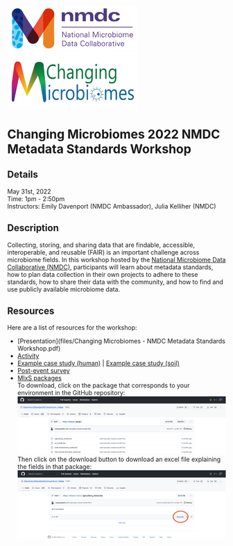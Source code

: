 <p float="left">
	<img src="files/nmdc_logo_long.jpeg" width="300" />
	<img src="files/ChangingMicrobiomes_Logo_long.png" width="300" />
</p>

# Changing Microbiomes 2022 NMDC Metadata Standards Workshop


## Details
May 31st, 2022  
Time: 1pm - 2:50pm  
Instructors: Emily Davenport (NMDC Ambassador), Julia Kelliher (NMDC)

## Description

Collecting, storing, and sharing data that are findable, accessible, interoperable, and reusable (FAIR) is an important challenge across microbiome fields. 
In this workshop hosted by the [National Microbiome Data Collaborative (NMDC)](https://microbiomedata.org/), participants will learn about metadata standards, how to plan data collection in their own projects to adhere to these standards, how to share their data with the community, and how to find and use publicly available microbiome data.

## Resources  

Here are a list of resources for the workshop:  
- [Presentation](files/Changing Microbiomes - NMDC Metadata Standards Workshop.pdf)  
- [Activity](https://docs.google.com/document/d/1WFUtwq2jUOVFfRDW8Q1jzITqAbVbUckTNVIIVgTVC9k/edit?usp=sharing)  
- [Example case study (human)](https://docs.google.com/document/d/1m80wo4AydL3Gc-iJUToOTDMcjcie8jgoSzyeo3SqGCE/edit?usp=sharing) | [Example case study (soil)](https://docs.google.com/document/d/14TbxjvzVSJEMYx2HKCsDO10vHQI4_jInQw6HSr-f_xE/edit?usp=sharing)  
- [Post-event survey](https://bit.ly/PSUNMDC)  
- [MIxS packages](https://github.com/GenomicsStandardsConsortium/mixs/tree/main/release/excel)  
To download, click on the package that corresponds to your environment in the GitHub repository:  
![mixsPackages.png](files/mixsPackages.png)
Then click on the download button to download an excel file explaining the fields in that package:  
![downloadPackage.png](files/downloadPackage.png)
